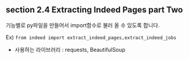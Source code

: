 ## section 2.4 Extracting Indeed Pages part Two


기능별로 py파일을 만들어서 import함수로 불러 올 수 있도록 합니다.

Ex) ```from indeed import extract_indeed_pages,extract_indeed_jobs```

* 사용하는 라이브러리 : requests, BeautifulSoup